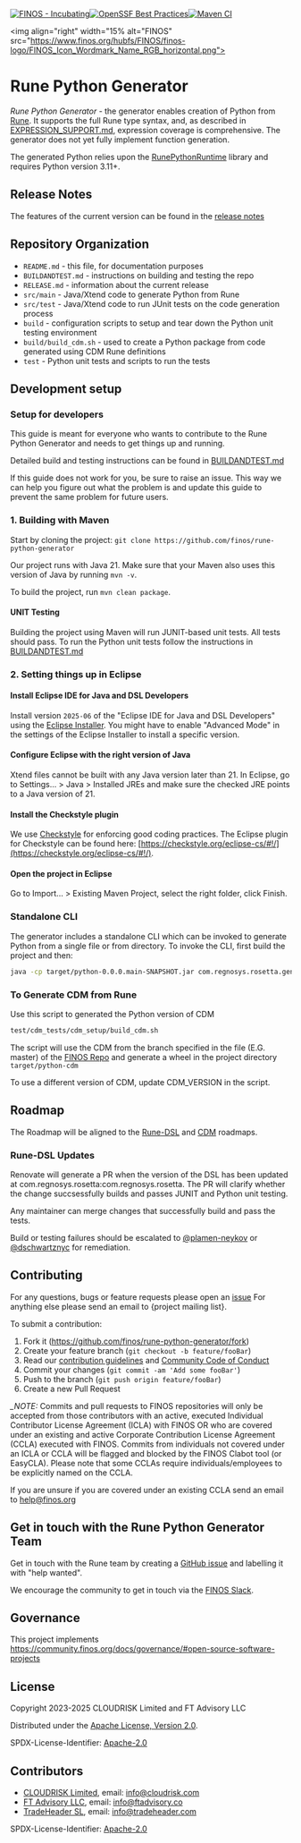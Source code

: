 [![FINOS - Incubating](https://cdn.jsdelivr.net/gh/finos/contrib-toolbox@master/images/badge-incubating.svg)](https://community.finos.org/docs/governance/Software-Projects/stages/incubating)[![OpenSSF Best Practices](https://www.bestpractices.dev/projects/10725/badge)](https://www.bestpractices.dev/projects/10725)[![Maven CI](https://github.com/finos/rune-python-generator/actions/workflows/cve-scanning.yml/badge.svg)](https://github.com/finos/rune-python-generator/actions/workflows/cve-scanning.yml)

<img align="right" width="15% alt="FINOS" src="https://www.finos.org/hubfs/FINOS/finos-logo/FINOS_Icon_Wordmark_Name_RGB_horizontal.png">

# Rune Python Generator

*Rune Python Generator* - the generator enables creation of Python from [Rune](https://github.com/finos/rune-dsl).  It supports the full Rune type syntax, and, as described in [EXPRESSION_SUPPORT.md](./EXPRESSION_SUPPORT.md), expression coverage is comprehensive.  The generator does not yet fully implement function generation.

The generated Python relies upon the [RunePythonRuntime](https://github.com/finos/rune-python-runtime) library and requires Python version 3.11+.

## Release Notes

The features of the current version can be found in the [release notes](./RELEASE.md)

## Repository Organization

- `README.md` - this file, for documentation purposes
- `BUILDANDTEST.md` - instructions on building and testing the repo
- `RELEASE.md` - information about the current release
- `src/main`  - Java/Xtend code to generate Python from Rune
- `src/test`  - Java/Xtend code to run JUnit tests on the code generation process
- `build` - configuration scripts to setup and tear down the Python unit testing environment
- `build/build_cdm.sh` - used to create a Python package from code generated using CDM Rune definitions
- `test` - Python unit tests and scripts to run the tests

## Development setup

### Setup for developers

This guide is meant for everyone who wants to contribute to the Rune Python Generator and needs to get things up and running.

Detailed build and testing instructions can be found in [BUILDANDTEST.md](./BUILDANDTEST.md)

If this guide does not work for you, be sure to raise an issue. This way we can help you figure out what the problem is and update this guide to prevent the same problem for future users.

### 1. Building with Maven

Start by cloning the project: `git clone https://github.com/finos/rune-python-generator`

Our project runs with Java 21. Make sure that your Maven also uses this version of Java by running `mvn -v`.

To build the project, run `mvn clean package`.

#### UNIT Testing

Building the project using Maven will run JUNIT-based unit tests.  All tests should pass.  To run the Python unit tests follow the instructions in [BUILDANDTEST.md](./BUILDANDTEST.md)

### 2. Setting things up in Eclipse

#### Install Eclipse IDE for Java and DSL Developers

Install version `2025-06` of the "Eclipse IDE for Java and DSL Developers" using the [Eclipse Installer](https://www.eclipse.org/downloads/packages/installer). You might have to enable "Advanced Mode" in the settings of the Eclipse Installer to install a specific version.

#### Configure Eclipse with the right version of Java

Xtend files cannot be built with any Java version later than 21. In Eclipse, go to Settings... > Java > Installed JREs and make sure the checked JRE points to a Java version of 21.

#### Install the Checkstyle plugin

We use [Checkstyle](https://checkstyle.sourceforge.io/) for enforcing good coding practices. The Eclipse plugin for Checkstyle can be found here: [https://checkstyle.org/eclipse-cs/#!/](https://checkstyle.org/eclipse-cs/#!/).

#### Open the project in Eclipse

Go to Import... > Existing Maven Project, select the right folder, click Finish.

### Standalone CLI

The generator includes a standalone CLI which can be invoked to generate Python from a single file or from directory.  To invoke the CLI, first build the project and then:

```sh
java -cp target/python-0.0.0.main-SNAPSHOT.jar com.regnosys.rosetta.generator.python.PythonCodeGeneratorCLI
```

### To Generate CDM from Rune

Use this script to generated the Python version of CDM

```sh
test/cdm_tests/cdm_setup/build_cdm.sh
```

The script will use the CDM from the branch specified in the file (E.G. master) of the [FINOS Repo](https://github.com/finos/common-domain-model) and generate a wheel in the project directory `target/python-cdm`

To use a different version of CDM, update CDM_VERSION in the script.

## Roadmap

The Roadmap will be aligned to the [Rune-DSL](https://github.com/finos/rune-dsl/) and [CDM](https://github.com/finos/common-domain-model/blob/master/ROADMAP.md) roadmaps.

### Rune-DSL Updates

Renovate will generate a PR when the version of the DSL has been updated at com.regnosys.rosetta:com.regnosys.rosetta.  The PR will clarify whether the change succsessfully builds and passes JUNIT and Python unit testing.

Any maintainer can merge changes that successfully build and pass the tests.

Build or testing failures should be escalated to [@plamen-neykov](https://github.com/plamen-neykov) or [@dschwartznyc](https://github.com/dschwartznyc) for remediation.

## Contributing

For any questions, bugs or feature requests please open an [issue](https://github.com/finos/rune-python-generator/issues)
For anything else please send an email to {project mailing list}.

To submit a contribution:

1. Fork it (<https://github.com/finos/rune-python-generator/fork>)
2. Create your feature branch (`git checkout -b feature/fooBar`)
3. Read our [contribution guidelines](.github/CONTRIBUTING.md) and [Community Code of Conduct](https://www.finos.org/code-of-conduct)
4. Commit your changes (`git commit -am 'Add some fooBar'`)
5. Push to the branch (`git push origin feature/fooBar`)
6. Create a new Pull Request

*_NOTE:* Commits and pull requests to FINOS repositories will only be accepted from those contributors with an active, executed Individual Contributor License Agreement (ICLA) with FINOS OR
who are covered under an existing and active Corporate Contribution License Agreement (CCLA) executed with FINOS. Commits from individuals not covered under an ICLA or CCLA will be flagged
and blocked by the FINOS Clabot tool (or EasyCLA). Please note that some CCLAs require individuals/employees to be explicitly named on the CCLA.

If you are unsure if you are covered under an existing CCLA send an email to <help@finos.org>

## Get in touch with the Rune Python Generator Team

 Get in touch with the Rune team by creating a [GitHub issue](https://github.com/finos/rune-python-generator/issues/new) and labelling it with "help wanted".

 We encourage the community to get in touch via the [FINOS Slack](https://www.finos.org/blog/finos-announces-new-community-slack).

## Governance

This project implements <https://community.finos.org/docs/governance/#open-source-software-projects>

## License

Copyright 2023-2025 CLOUDRISK Limited and FT Advisory LLC

Distributed under the [Apache License, Version 2.0](http://www.apache.org/licenses/LICENSE-2.0).

SPDX-License-Identifier: [Apache-2.0](https://spdx.org/licenses/Apache-2.0)

## Contributors

- [CLOUDRISK Limited](https://www.cloudrisk.uk), email: <info@cloudrisk.com>
- [FT Advisory LLC](https://www.ftadvisory.co), email: <info@ftadvisory.co>
- [TradeHeader SL](https://www.tradeheader.com), email: <info@tradeheader.com>

SPDX-License-Identifier: [Apache-2.0](https://spdx.org/licenses/Apache-2.0)
